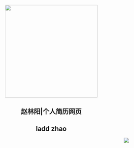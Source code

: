 <p align="center">
  <img width="300" src="https://zhaolinyang.ltd/images/赵林阳.jpg" />  
  <h2 align="center">赵林阳|个人简历网页</h2>
  <h2 align="center">ladd zhao</h2>
</p>

<p align="right">
  </a>
    <a href="https://twitter.com/intent/tweet?text=Add%20dynamically%20generated%20GitHub%20Trophy%20on%20your%20readme%0D%0A&url=https%3A%2F%2Fgithub.com%2Fryo-ma%2Fgithub-profile-trophy">
    <img src="https://img.shields.io/twitter/url?style=social&url=https%3A%2F%2Fgithub.com%2Fryo-ma%2Fgithub-profile-trophy"/> 
  </a>
</p>

